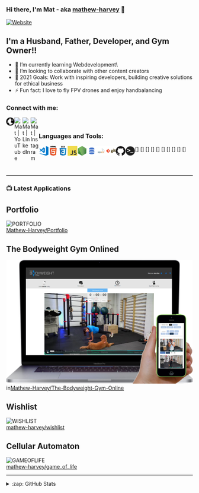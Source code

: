 ### Hi there, I'm Mat - aka [mathew-harvey][website] 👋

[![Website](https://img.shields.io/website?label=thebodyweightgym.net&style=for-the-badge&url=https%3A%2F%2Fthebodyweightgym.net)](https://www.thebodyweightgym.net/the-bodyweight-gym-online)


## I'm a Husband, Father, Developer, and Gym Owner!!

- 🌱 I’m currently learning Webdevelopment\
- 👯 I’m looking to collaborate with other content creators
- 🥅 2021 Goals: Work with inspiring developers, building creative solutions for ethical business
- ⚡ Fun fact: I love to fly FPV drones and enjoy handbalancing

### Connect with me:

[<img align="left" alt="thebodyweightgym.net" width="22px" src="https://raw.githubusercontent.com/iconic/open-iconic/master/svg/globe.svg" />][website]
[<img align="left" alt="Mat | YouTube" width="22px" src="https://cdn.jsdelivr.net/npm/simple-icons@v3/icons/youtube.svg" />][youtube]
[<img align="left" alt="Mat | LinkedIn" width="22px" src="https://cdn.jsdelivr.net/npm/simple-icons@v3/icons/linkedin.svg" />][linkedin]
[<img align="left" alt="Mat | Instagram" width="22px" src="https://cdn.jsdelivr.net/npm/simple-icons@v3/icons/instagram.svg" />][instagram]

<br />

### Languages and Tools:

[<img align="left" alt="Visual Studio Code" width="26px" src="https://raw.githubusercontent.com/github/explore/80688e429a7d4ef2fca1e82350fe8e3517d3494d/topics/visual-studio-code/visual-studio-code.png" />]
[<img align="left" alt="HTML5" width="26px" src="https://raw.githubusercontent.com/github/explore/80688e429a7d4ef2fca1e82350fe8e3517d3494d/topics/html/html.png" />]
[<img align="left" alt="CSS3" width="26px" src="https://raw.githubusercontent.com/github/explore/80688e429a7d4ef2fca1e82350fe8e3517d3494d/topics/css/css.png" />]
[<img align="left" alt="JavaScript" width="26px" src="https://raw.githubusercontent.com/github/explore/80688e429a7d4ef2fca1e82350fe8e3517d3494d/topics/javascript/javascript.png" />]
[<img align="left" alt="Node.js" width="26px" src="https://raw.githubusercontent.com/github/explore/80688e429a7d4ef2fca1e82350fe8e3517d3494d/topics/nodejs/nodejs.png" />]
[<img align="left" alt="SQL" width="26px" src="https://raw.githubusercontent.com/github/explore/80688e429a7d4ef2fca1e82350fe8e3517d3494d/topics/sql/sql.png" />]
[<img align="left" alt="MySQL" width="26px" src="https://raw.githubusercontent.com/github/explore/80688e429a7d4ef2fca1e82350fe8e3517d3494d/topics/mysql/mysql.png" />]
[<img align="left" alt="Git" width="26px" src="https://raw.githubusercontent.com/github/explore/80688e429a7d4ef2fca1e82350fe8e3517d3494d/topics/git/git.png" />]
[<img align="left" alt="GitHub" width="26px" src="https://raw.githubusercontent.com/github/explore/78df643247d429f6cc873026c0622819ad797942/topics/github/github.png" />]
[<img align="left" alt="Terminal" width="26px" src="https://raw.githubusercontent.com/github/explore/80688e429a7d4ef2fca1e82350fe8e3517d3494d/topics/terminal/terminal.png" />]

<br />
<br />

---

### 📺 Latest Applications

<!-- YOUTUBE:START -->
## Portfolio
![PORTFOLIO](/assets/Portfolio.gif) <br> [Mathew-Harvey/Portfolio](https://mathew-harvey.github.io/portfolio/)
## The Bodyweight Gym Onlined
![THEBODYWEIGHTGYMONLINE](/assets/tbwgonlinedemo.png) <br> in[Mathew-Harvey/The-Bodyweight-Gym-Online](https://github.com/Mathew-Harvey/The-Bodyweight-Gym-Online)
## Wishlist
![WISHLIST](/assets/wishlistdemo.gif) <br> [mathew-harvey/wishlist](https://github.com/Mathew-Harvey/wish-list)
## Cellular Automaton
![GAMEOFLIFE](/assets/gol.gif) <br> [mathew-harvey/game_of_life](https://github.com/Mathew-Harvey/[mathew-harvey/game_of_life)


---

<details>
  <summary>:zap: GitHub Stats</summary>

  <img align="left" alt="codeSTACKr's GitHub Stats" src="https://github-readme-stats.mathew-harvey.vercel.app/api?username=mathew-harvey&show_icons=true&hide_border=true" />

</details>

[website]: https://www.thebodyweightgym.net/the-bodyweight-gym-online
[youtube]: https://www.youtube.com/channel/UCsmQBMATmOL14n-v53jug8Q
[instagram]: https://www.instagram.com/the_bodyweight_gym/
[linkedin]: https://www.linkedin.com/in/mathew-harvey/
